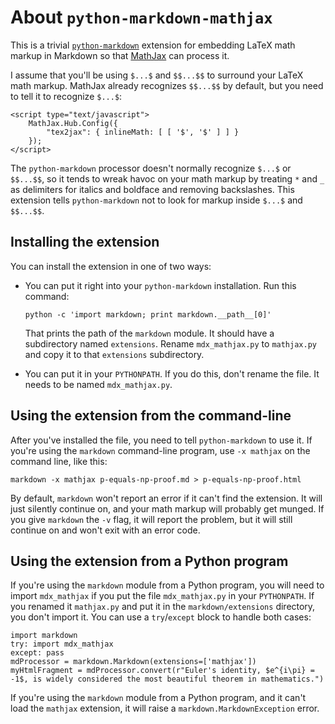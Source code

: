 
# About `python-markdown-mathjax`

This is a trivial [`python-markdown`](https://github.com/waylan/Python-Markdown) extension for embedding LaTeX math markup in Markdown so that [MathJax](http://www.mathjax.org/) can process it.

I assume that you'll be using `$...$` and `$$...$$` to surround your LaTeX math markup.  MathJax already recognizes `$$...$$` by default, but you need to tell it to recognize `$...$`:

    <script type="text/javascript">
        MathJax.Hub.Config({
            "tex2jax": { inlineMath: [ [ '$', '$' ] ] }
        });
    </script>

The `python-markdown` processor doesn't normally recognize `$...$` or `$$...$$`, so it tends to wreak havoc on your math markup by treating `*` and `_` as delimiters for italics and boldface and removing backslashes.  This extension tells `python-markdown` not to look for markup inside `$...$` and `$$...$$`.

## Installing the extension

You can install the extension in one of two ways:

-   You can put it right into your `python-markdown` installation.  Run this command:

        python -c 'import markdown; print markdown.__path__[0]'

    That prints the path of the `markdown` module.  It should have a subdirectory named `extensions`.  Rename `mdx_mathjax.py` to `mathjax.py` and copy it to that `extensions` subdirectory.

-    You can put it in your `PYTHONPATH`.  If you do this, don't rename the file.  It needs to be named `mdx_mathjax.py`.

## Using the extension from the command-line

After you've installed the file, you need to tell `python-markdown` to use it.  If you're using the `markdown` command-line program, use `-x mathjax` on the command line, like this:

    markdown -x mathjax p-equals-np-proof.md > p-equals-np-proof.html

By default, `markdown` won't report an error if it can't find the extension. It will just silently continue on, and your math markup will probably get munged.  If you give `markdown` the `-v` flag, it will report the problem, but it will still continue on and won't exit with an error code.

## Using the extension from a Python program

If you're using the `markdown` module from a Python program, you will need to import `mdx_mathjax` if you put the file `mdx_mathjax.py` in your `PYTHONPATH`.  If you renamed it `mathjax.py` and put it in the `markdown/extensions` directory, you don't import it. You can use a `try`/`except` block to handle both cases:

    import markdown
    try: import mdx_mathjax
    except: pass
    mdProcessor = markdown.Markdown(extensions=['mathjax'])
    myHtmlFragment = mdProcessor.convert(r"Euler's identity, $e^{i\pi} = -1$, is widely considered the most beautiful theorem in mathematics.")

If you're using the `markdown` module from a Python program, and it can't load the `mathjax` extension, it will raise a `markdown.MarkdownException` error.


